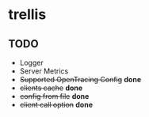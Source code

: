 # trellis

## TODO

* Logger
* Server Metrics
* ~~Supported OpenTracing Config~~ **done**
* ~~clients cache~~ **done**
* ~~config from file~~ **done**
* ~~client call option~~ **done**
